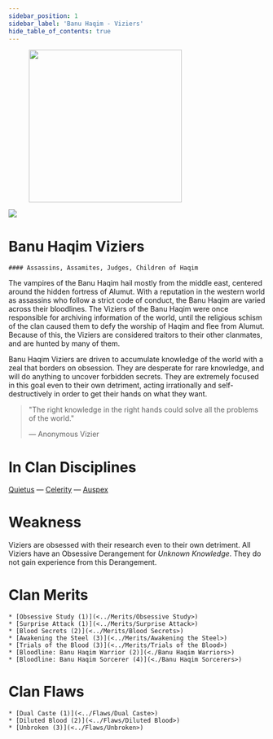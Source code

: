 ```yaml
---
sidebar_position: 1
sidebar_label: 'Banu Haqim - Viziers'
hide_table_of_contents: true
---
```

<figure className="float-right-img">
  <img src="/img/assassin.png" width='300px' />
  <figcaption style={{ fontSize: '0.85em', color: '#666', textAlign: 'center' }}>

  </figcaption>
</figure>

<img src="/img/clanlogos/banuhaqim.png" className="icon-img" />

# Banu Haqim Viziers
    #### Assassins, Assamites, Judges, Children of Haqim

The vampires of the Banu Haqim hail mostly from the middle east, centered around the hidden fortress of Alumut. With a reputation in the western world as assassins who follow a strict code of conduct, the Banu Haqim are varied across their bloodlines. The Viziers of the Banu Haqim were once responsible for archiving information of the world, until the religious schism of the clan caused them to defy the worship of Haqim and flee from Alumut. Because of this, the Viziers are considered traitors to their other clanmates, and are hunted by many of them.

Banu Haqim Viziers are driven to accumulate knowledge of the world with a zeal that borders on obsession. They are desperate for rare knowledge, and will do anything to uncover forbidden secrets. They are extremely focused in this goal even to their own detriment, acting irrationally and self-destructively in order to get their hands on what they want.

> "The right knowledge in the right hands could solve all the problems of the world."
>
> — Anonymous Vizier

# In Clan Disciplines

[Quietus](../Disciplines/Quietus) — [Celerity](../Disciplines/Celerity) — [Auspex](../Disciplines/Auspex)

# Weakness

Viziers are obsessed with their research even to their own detriment. All Viziers have an Obsessive Derangement for *Unknown Knowledge*. They do not gain experience from this Derangement.

# Clan Merits

    * [Obsessive Study (1)](<../Merits/Obsessive Study>)
    * [Surprise Attack (1)](<../Merits/Surprise Attack>)
    * [Blood Secrets (2)](<../Merits/Blood Secrets>)
    * [Awakening the Steel (3)](<../Merits/Awakening the Steel>)
    * [Trials of the Blood (3)](<../Merits/Trials of the Blood>)
    * [Bloodline: Banu Haqim Warrior (2)](<./Banu Haqim Warriors>)
    * [Bloodline: Banu Haqim Sorcerer (4)](<./Banu Haqim Sorcerers>)

# Clan Flaws

    * [Dual Caste (1)](<../Flaws/Dual Caste>)
    * [Diluted Blood (2)](<../Flaws/Diluted Blood>)
    * [Unbroken (3)](<../Flaws/Unbroken>)
